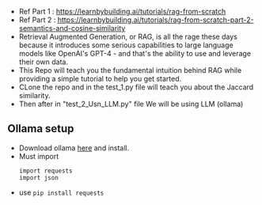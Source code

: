 * Ref Part 1 : https://learnbybuilding.ai/tutorials/rag-from-scratch
* Ref Part 2 : https://learnbybuilding.ai/tutorials/rag-from-scratch-part-2-semantics-and-cosine-similarity
* Retrieval Augmented Generation, or RAG, is all the rage these days because it introduces some serious capabilities to large language models like OpenAI's GPT-4 - and that's the ability to use and leverage their own data.
* This Repo will teach you the fundamental intuition behind RAG while providing a simple tutorial to help you get started.
* CLone the repo and in the test_1.py file will teach you about the Jaccard similarity.
* Then after in "test_2_Usn_LLM.py" file We will be using LLM (ollama)

## Ollama setup
* Download ollama [here](https://ollama.com/download) and install.
* Must import
  ```
  import requests
  import json
  ```
* use ``` pip install requests ```
